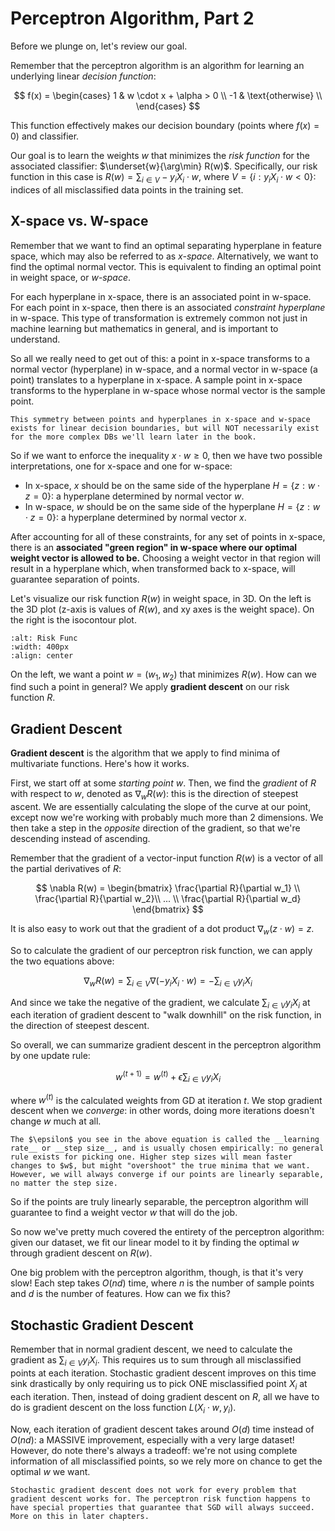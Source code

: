 # Perceptron Algorithm, Part 2

Before we plunge on, let's review our goal. 

Remember that the perceptron algorithm is an algorithm for learning an underlying linear _decision function_:

$$
f(x) = 
    \begin{cases} 
      1 & w \cdot x + \alpha > 0 \\
      -1 & \text{otherwise} \\  
   \end{cases}
$$

This function effectively makes our decision boundary (points where $f(x) = 0$) and classifier. 

Our goal is to learn the weights $w$ that minimizes the _risk function_ for the associated classifier: $\underset{w}{\arg\min} R(w)$. Specifically, our risk function in this case is $R(w) = \sum_{i \in V}-y_iX_i \cdot w$, where $V = \{i : y_iX_i\cdot w < 0\}$: indices of all misclassified data points in the training set. 

## X-space vs. W-space

Remember that we want to find an optimal separating hyperplane in feature space, which may also be referred to as _x-space_. Alternatively, we want to find the optimal normal vector. This is equivalent to finding an optimal point in weight space, or _w-space_.  

For each hyperplane in x-space, there is an associated point in w-space. For each point in x-space, then there is an associated _constraint hyperplane_ in w-space. This type of transformation is extremely common not just in machine learning but mathematics in general, and is important to understand.

<!-- Visualization. --> 

So all we really need to get out of this: a point in x-space transforms to a normal vector (hyperplane) in w-space, and a normal vector in w-space (a point) translates to a hyperplane in x-space. A sample point in x-space transforms to the hyperplane in w-space whose normal vector is the sample point.

```{note}
This symmetry between points and hyperplanes in x-space and w-space exists for linear decision boundaries, but will NOT necessarily exist for the more complex DBs we'll learn later in the book. 
```

So if we want to enforce the inequality $x \cdot w \ge 0$, then we have two possible interpretations, one for x-space and one for w-space:
- In x-space, $x$ should be on the same side of the hyperplane $H = \{z: w \cdot z = 0\}$: a hyperplane determined by normal vector $w$. 
- In w-space, $w$ should be on the same side of the hyperplane $H = \{z: w \cdot z = 0\}$: a hyperplane determined by normal vector $x$. 

<!-- Visualization, if time. NOTE: Complex. -->

After accounting for all of these constraints, for any set of points in x-space, there is an __associated "green region" in w-space where our optimal weight vector is allowed to be.__ Choosing a weight vector in that region will result in a hyperplane which, when transformed back to x-space, will guarantee separation of points. 

Let's visualize our risk function $R(w)$ in weight space, in 3D. On the left is the 3D plot (z-axis is values of $R(w)$, and xy axes is the weight space). On the right is the isocontour plot. 

```{image} pictures/riskfuncplot.png
:alt: Risk Func
:width: 400px
:align: center
```

On the left, we want a point $w = (w_1, w_2)$ that minimizes $R(w)$. How can we find such a point in general? We apply __gradient descent__ on our risk function $R$. 

## Gradient Descent

__Gradient descent__ is the algorithm that we apply to find minima of multivariate functions. Here's how it works.

First, we start off at some _starting point_ $w$. Then, we find the _gradient_ of $R$ with respect to $w$, denoted as $\nabla_wR(w)$: this is the direction of steepest ascent. We are essentially calculating the slope of the curve at our point, except now we're working with probably much more than 2 dimensions. We then take a step in the _opposite_ direction of the gradient, so that we're descending instead of ascending. 

Remember that the gradient of a vector-input function $R(w)$ is a vector of all the partial derivatives of $R$: 

$$
\nabla R(w) = \begin{bmatrix} \frac{\partial R}{\partial w_1} \\ \frac{\partial R}{\partial w_2}\\ ... \\ \frac{\partial R}{\partial w_d} \end{bmatrix}
$$

It is also easy to work out that the gradient of a dot product $\nabla_w(z \cdot w) = z$. 

So to calculate the gradient of our perceptron risk function, we can apply the two equations above:

$$
\nabla_wR(w) = \sum_{i \in V}\nabla(-y_iX_i \cdot w) = -\sum_{i \in V}y_iX_i
$$

And since we take the negative of the gradient, we calculate $\sum_{i \in V}y_iX_i$  at each iteration of gradient descent to "walk downhill" on the risk function, in the direction of steepest descent.

So overall, we can summarize gradient descent in the perceptron algorithm by one update rule:

$$
w^{(t+1)} = w^{(t)} + \epsilon\sum_{i \in V}y_iX_i
$$

where $w^{(t)}$ is the calculated weights from GD at iteration $t$. We stop gradient descent when we _converge_: in other words, doing more iterations doesn't change $w$ much at all. 

```{note}
The $\epsilon$ you see in the above equation is called the __learning rate__ or __step size__, and is usually chosen empirically: no general rule exists for picking one. Higher step sizes will mean faster changes to $w$, but might "overshoot" the true minima that we want. However, we will always converge if our points are linearly separable, no matter the step size.
```

So if the points are truly linearly separable, the perceptron algorithm will guarantee to find a weight vector $w$ that will do the job. 

So now we've pretty much covered the entirety of the perceptron algorithm: given our dataset, we fit our linear model to it by finding the optimal $w$ through gradient descent on $R(w)$. 

One big problem with the perceptron algorithm, though, is that it's very slow! Each step takes $O(nd)$ time, where $n$ is the number of sample points and $d$ is the number of features. How can we fix this? 

## Stochastic Gradient Descent

Remember that in normal gradient descent, we need to calculate the gradient as $\sum_{i \in V}y_iX_i$. This requires us to sum through all misclassified points at each iteration. Stochastic gradient descent improves on this time sink drastically by only requiring us to pick ONE misclassified point $X_i$ at each iteration. Then, instead of doing gradient descent on $R$, all we have to do is gradient descent on the loss function $L(X_i \cdot w, y_i)$. 

Now, each iteration of gradient descent takes around $O(d)$ time instead of $O(nd)$: a MASSIVE improvement, especially with a very large dataset! However, do note there's always a tradeoff: we're not using complete information of all misclassified points, so we rely more on chance to get the optimal $w$ we want. 

```{note}
Stochastic gradient descent does not work for every problem that gradient descent works for. The perceptron risk function happens to have special properties that guarantee that SGD will always succeed. More on this in later chapters.
```

<!-- TODO: Include pseudocode for SGD -->
